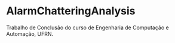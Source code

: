 # AlarmChatteringAnalysis
Trabalho de Conclusão do curso de Engenharia de Computação e Automação, UFRN.
